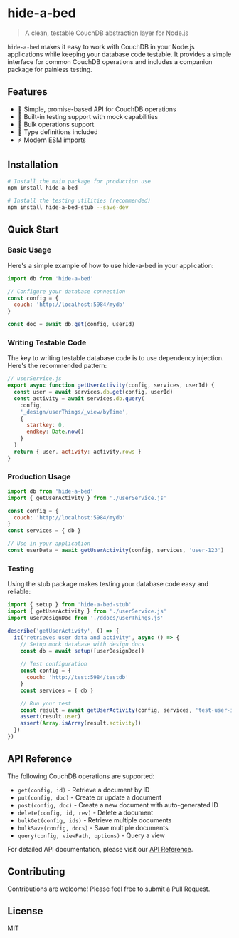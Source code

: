 # hide-a-bed

> A clean, testable CouchDB abstraction layer for Node.js

`hide-a-bed` makes it easy to work with CouchDB in your Node.js applications while keeping your database code testable. It provides a simple interface for common CouchDB operations and includes a companion package for painless testing.

## Features

- 🚀 Simple, promise-based API for CouchDB operations
- 🧪 Built-in testing support with mock capabilities
- 🔄 Bulk operations support
- 📝 Type definitions included
- ⚡️ Modern ESM imports

## Installation

```bash
# Install the main package for production use
npm install hide-a-bed

# Install the testing utilities (recommended)
npm install hide-a-bed-stub --save-dev
```

## Quick Start

### Basic Usage

Here's a simple example of how to use hide-a-bed in your application:

```javascript
import db from 'hide-a-bed'

// Configure your database connection
const config = { 
  couch: 'http://localhost:5984/mydb'
}

const doc = await db.get(config, userId)
```

### Writing Testable Code

The key to writing testable database code is to use dependency injection. Here's the recommended pattern:

```javascript
// userService.js
export async function getUserActivity(config, services, userId) {
  const user = await services.db.get(config, userId)
  const activity = await services.db.query(
    config,
    '_design/userThings/_view/byTime',
    {
      startkey: 0,
      endkey: Date.now()
    }
  )
  return { user, activity: activity.rows }
}
```

### Production Usage

```javascript
import db from 'hide-a-bed'
import { getUserActivity } from './userService.js'

const config = { 
  couch: 'http://localhost:5984/mydb' 
}
const services = { db }

// Use in your application
const userData = await getUserActivity(config, services, 'user-123')
```

### Testing

Using the stub package makes testing your database code easy and reliable:

```javascript
import { setup } from 'hide-a-bed-stub'
import { getUserActivity } from './userService.js'
import userDesignDoc from './ddocs/userThings.js'

describe('getUserActivity', () => {
  it('retrieves user data and activity', async () => {
    // Setup mock database with design docs
    const db = await setup([userDesignDoc])
    
    // Test configuration
    const config = { 
      couch: 'http://test:5984/testdb' 
    }
    const services = { db }

    // Run your test
    const result = await getUserActivity(config, services, 'test-user-id')
    assert(result.user)
    assert(Array.isArray(result.activity))
  })
})
```

## API Reference

The following CouchDB operations are supported:

- `get(config, id)` - Retrieve a document by ID
- `put(config, doc)` - Create or update a document
- `post(config, doc)` - Create a new document with auto-generated ID
- `delete(config, id, rev)` - Delete a document
- `bulkGet(config, ids)` - Retrieve multiple documents
- `bulkSave(config, docs)` - Save multiple documents
- `query(config, viewPath, options)` - Query a view

For detailed API documentation, please visit our [API Reference](https://github.com/ryanramage/hide-a-bed/wiki/API-Reference).

## Contributing

Contributions are welcome! Please feel free to submit a Pull Request.

## License

MIT


